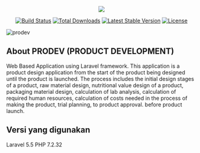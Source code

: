 <p align="center"><img src="https://laravel.com/assets/img/components/logo-laravel.svg"></p>

<p align="center">
<a href="https://travis-ci.org/laravel/framework"><img src="https://travis-ci.org/laravel/framework.svg" alt="Build Status"></a>
<a href="https://packagist.org/packages/laravel/framework"><img src="https://poser.pugx.org/laravel/framework/d/total.svg" alt="Total Downloads"></a>
<a href="https://packagist.org/packages/laravel/framework"><img src="https://poser.pugx.org/laravel/framework/v/stable.svg" alt="Latest Stable Version"></a>
<a href="https://packagist.org/packages/laravel/framework"><img src="https://poser.pugx.org/laravel/framework/license.svg" alt="License"></a>
</p>

![prodev](https://user-images.githubusercontent.com/92254494/142727953-cf6f7237-b3c6-4332-b37c-26481ae922d9.PNG)

## About PRODEV (PRODUCT DEVELOPMENT) 
Web Based Application using Laravel framework. This application is a product design application from the start of the product being designed until the product is launched. The process includes the initial design stages of a product, raw material design, nutritional value design of a product, packaging material design, calculation of lab analysis, calculation of required human resources, calculation of costs needed in the process of making the product, trial planning, to product approval. before product launch.

## Versi yang digunakan
Laravel 5.5
PHP 7.2.32

